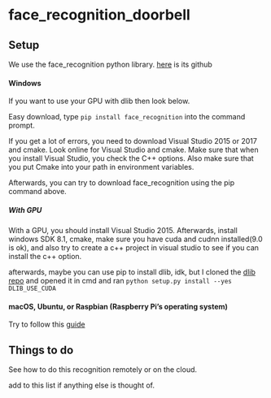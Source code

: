 # face_recognition_doorbell

## Setup
We use the face_recognition python library.
[here](https://github.com/ageitgey/face_recognition) is its github
#### Windows
If you want to use your GPU with dlib then look below.

Easy download, type `pip install face_recognition` into the command prompt.

If you get a lot of errors, you need to download Visual Studio 2015 or 2017 and cmake.
Look online for Visual Studio and cmake. 
Make sure that when you install Visual Studio, you check the C++ options. 
Also make sure that you put Cmake into your path in environment variables.

Afterwards, you can try to download face_recognition using the pip command above.

##### With GPU
With a GPU, you should install Visual Studio 2015. Afterwards, install windows SDK 8.1, cmake, make sure you have cuda and cudnn installed(9.0 is ok), and also try to create a c++ project in visual studio to see if you can install the c++ option.

afterwards, maybe you can use pip to install dlib, idk, but I cloned the [dlib repo](https://github.com/davisking/dlib) and opened it in cmd and ran
`python setup.py install --yes DLIB_USE_CUDA`

#### macOS, Ubuntu, or Raspbian (Raspberry Pi’s operating system)
Try to follow this [guide](https://www.pyimagesearch.com/2018/01/22/install-dlib-easy-complete-guide/)

## Things to do

See how to do this recognition remotely or on the cloud.

add to this list if anything else is thought of.
